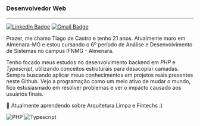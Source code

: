 ### Desenvolvedor Web
---

[![Linkedin Badge](https://img.shields.io/badge/-Tiago%20de%20Castro-151515?style=flat-square&logo=Linkedin&logoColor=white&link=https://www.linkedin.com/in/tiago-de-castro-lima-3814911b9/)](https://www.linkedin.com/in/tiago-de-castro-lima-3814911b9/) 
[![Gmail Badge](https://img.shields.io/badge/-casmei@protonmail.com-151515?style=flat-square&logo=Gmail&logoColor=white&link=mailto:casmei@protonmail.com)](mailto:casmei@protonmail.com)

Prazer, me chamo Tiago de Castro e tenho 21 anos. Atualmente moro em Almenara-MG e estou cursando o 6º período de Análise e Desenvolvimento de Sistemas no campus IFNMG - Almenara.

Tenho focado meus estudos no desenvolvimento backend em *PHP* e *Typescript*, utilizando conceitos estruturais para desacoplar camadas. Sempre buscando aplicar meus conhecimentos em projetos reais presentes neste Github. Vejo a programação como um meio ativo de mudar o mundo, fico estusiasmado em resolver problemas e ver o impacto causado aos usuários finais.
    
🔹 Atualmente aprendendo sobre Arquitetura Limpa e Fintechs :)

![PHP](https://img.shields.io/badge/PHP-777BB4?style=for-the-badge&logo=php&logoColor=white)
![Typescript](https://img.shields.io/badge/TypeScript-007ACC?style=for-the-badge&logo=typescript&logoColor=white)
